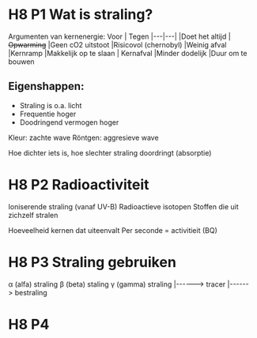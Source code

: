 # H8 P1 Wat is straling?
Argumenten van kernenergie:
Voor  | Tegen
|---|---|
|Doet het altijd  | ~~Opwarming~~
|Geen cO2 uitstoot  |Risicovol (chernobyl)
|Weinig afval |Kernramp
|Makkelijk op te slaan | Kernafval
|Minder dodelijk |Duur om te bouwen

## Eigenshappen:
- Straling is o.a. licht
- Frequentie hoger
- Doodringend vermogen hoger

Kleur: zachte wave
Röntgen: aggresieve wave

Hoe dichter iets is, hoe slechter straling doordringt (absorptie)

# H8 P2 Radioactiviteit
Ioniserende straling (vanaf UV-B)
Radioactieve isotopen
Stoffen die uit zichzelf stralen

Hoeveelheid kernen dat uiteenvalt
Per seconde = activitieit (BQ)

# H8 P3 Straling gebruiken
α (alfa) straling
β (beta) staling
γ (gamma) straling
|------> tracer
|------> bestraling

# H8 P4

<!--stackedit_data:
eyJoaXN0b3J5IjpbLTEwODY2ODcxNDksLTQwNDQ4MTk3NCwtMT
c0NTI5OTk3MywxNjI2NDg5NTIsLTEyMjg0NDYwMDgsNTExNDE1
MjIsLTE2NjQyOTg1MTMsMzAzMDczOTg1LC0xMDY3NzY4NjM5XX
0=
-->